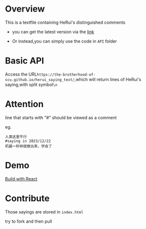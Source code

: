 # Overview

This is a textfile containing HeRui's distinguished comments

- you can get the latest version via the [link](https://github.com/The-Brotherhood-of-SCU/herui_saying_text)

- Or instead,you can simply use the code in `API` folder

# Basic API

Access the URL`https://the-brotherhood-of-scu.github.io/herui_saying_text/`,which will return lines of HeRui's saying,with split symbol`\n`

# Attention
line that starts with "#" should be viewed as a comment

eg.
```
人类这里不行
#saying in 2023/12/22
机器一秒钟就做出来，学会了
```

# Demo

[Build with React](https://The-Brotherhood-of-SCU.github.io/herui_saying/)
# Contribute

Those sayings are stored in `index.html`

try to fork and then pull
